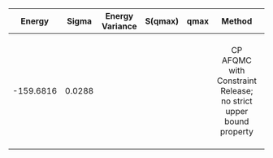 | Energy        | Sigma           | Energy Variance  | S(qmax) | qmax | Method | Data repository|
| :-------------: |:-------------:| :-----:| :-------------: |:-------------:| :-----:|:-----:|
|-159.6816|0.0288||||CP AFQMC with Constraint Release; no strict upper bound property|H. Shi and S. Zhang, Symmetry in auxiliary-field quantum Monte Carlo calculations, Phys. Rev. B 88, 125132 (2013).|
